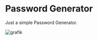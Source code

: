 # Password Generator
 
Just a simple Password Generator.

![grafik](https://github.com/VivienDgn/Password-Generator/assets/130546383/280acd59-faa8-45b7-9482-4d84c3f08542)
